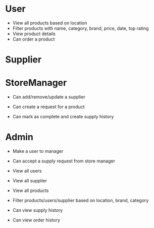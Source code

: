 # User

- View all products based on location
- Filter products with name, category, brand, price, date, top rating
- View product details
- Can order a product

# Supplier

# StoreManager

- Can add/remove/update a supplier

- Can create a request for a product
- Can mark as complete and create supply history

# Admin

- Make a user to manager
- Can accept a supply request from store manager

- View all users
- View all supplier
- View all products
- Filter products/users/supplier based on location, brand, category
- Can view supply history
- Can view order history
